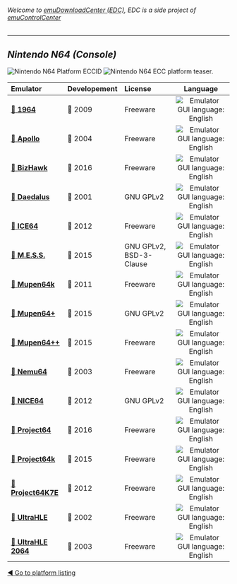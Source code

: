 ###### Welcome to [emuDownloadCenter (EDC)](https://github.com/PhoenixInteractiveNL/emuDownloadCenter/wiki/), EDC is a side project of [emuControlCenter](https://github.com/PhoenixInteractiveNL/emuControlCenter/wiki/)
***
## _Nintendo N64 (Console)_
![](https://raw.githubusercontent.com/wiki/PhoenixInteractiveNL/emuDownloadCenter/images_platform/ecc_n64_cell.png "Nintendo N64 Platform ECCID")
![](https://raw.githubusercontent.com/wiki/PhoenixInteractiveNL/emuDownloadCenter/images_platform/ecc_n64_teaser.png "Nintendo N64 ECC platform teaser.")

| Emulator | Developement | License | Language |
|:---------|:-------------|:--------|:--------:|
| [:file_folder: **1964**](https://github.com/PhoenixInteractiveNL/emuDownloadCenter/wiki/Emulator-1964#menu) | :red_circle: 2009 | Freeware | ![](https://raw.githubusercontent.com/wiki/PhoenixInteractiveNL/emuDownloadCenter/images_flags/icon_flag_EN_24.png "Emulator GUI language: English") |
| [:file_folder: **Apollo**](https://github.com/PhoenixInteractiveNL/emuDownloadCenter/wiki/Emulator-apollo#menu) | :red_circle: 2004 | Freeware | ![](https://raw.githubusercontent.com/wiki/PhoenixInteractiveNL/emuDownloadCenter/images_flags/icon_flag_EN_24.png "Emulator GUI language: English") |
| [:file_folder: **BizHawk**](https://github.com/PhoenixInteractiveNL/emuDownloadCenter/wiki/Emulator-bizhawk#menu) | :large_blue_circle: 2016 | Freeware | ![](https://raw.githubusercontent.com/wiki/PhoenixInteractiveNL/emuDownloadCenter/images_flags/icon_flag_EN_24.png "Emulator GUI language: English") |
| [:file_folder: **Daedalus**](https://github.com/PhoenixInteractiveNL/emuDownloadCenter/wiki/Emulator-daedalus#menu) | :red_circle: 2001 | GNU GPLv2 | ![](https://raw.githubusercontent.com/wiki/PhoenixInteractiveNL/emuDownloadCenter/images_flags/icon_flag_EN_24.png "Emulator GUI language: English") |
| [:file_folder: **ICE64**](https://github.com/PhoenixInteractiveNL/emuDownloadCenter/wiki/Emulator-ice64#menu) | :red_circle: 2012 | Freeware | ![](https://raw.githubusercontent.com/wiki/PhoenixInteractiveNL/emuDownloadCenter/images_flags/icon_flag_EN_24.png "Emulator GUI language: English") |
| [:file_folder: **M.E.S.S.**](https://github.com/PhoenixInteractiveNL/emuDownloadCenter/wiki/Emulator-mess#menu) | :large_blue_circle: 2015 | GNU GPLv2, BSD-3-Clause | ![](https://raw.githubusercontent.com/wiki/PhoenixInteractiveNL/emuDownloadCenter/images_flags/icon_flag_EN_24.png "Emulator GUI language: English") |
| [:file_folder: **Mupen64k**](https://github.com/PhoenixInteractiveNL/emuDownloadCenter/wiki/Emulator-mupen64k#menu) | :red_circle: 2011 | Freeware | ![](https://raw.githubusercontent.com/wiki/PhoenixInteractiveNL/emuDownloadCenter/images_flags/icon_flag_EN_24.png "Emulator GUI language: English") |
| [:file_folder: **Mupen64+**](https://github.com/PhoenixInteractiveNL/emuDownloadCenter/wiki/Emulator-mupen64plus#menu) | :large_blue_circle: 2015 | GNU GPLv2 | ![](https://raw.githubusercontent.com/wiki/PhoenixInteractiveNL/emuDownloadCenter/images_flags/icon_flag_EN_24.png "Emulator GUI language: English") |
| [:file_folder: **Mupen64++**](https://github.com/PhoenixInteractiveNL/emuDownloadCenter/wiki/Emulator-mupen64plusplus#menu) | :large_blue_circle: 2015 | Freeware | ![](https://raw.githubusercontent.com/wiki/PhoenixInteractiveNL/emuDownloadCenter/images_flags/icon_flag_EN_24.png "Emulator GUI language: English") |
| [:file_folder: **Nemu64**](https://github.com/PhoenixInteractiveNL/emuDownloadCenter/wiki/Emulator-nemu64#menu) | :red_circle: 2003 | Freeware | ![](https://raw.githubusercontent.com/wiki/PhoenixInteractiveNL/emuDownloadCenter/images_flags/icon_flag_EN_24.png "Emulator GUI language: English") |
| [:file_folder: **NICE64**](https://github.com/PhoenixInteractiveNL/emuDownloadCenter/wiki/Emulator-nice64#menu) | :red_circle: 2012 | GNU GPLv2 | ![](https://raw.githubusercontent.com/wiki/PhoenixInteractiveNL/emuDownloadCenter/images_flags/icon_flag_EN_24.png "Emulator GUI language: English") |
| [:file_folder: **Project64**](https://github.com/PhoenixInteractiveNL/emuDownloadCenter/wiki/Emulator-project64#menu) | :large_blue_circle: 2016 | Freeware | ![](https://raw.githubusercontent.com/wiki/PhoenixInteractiveNL/emuDownloadCenter/images_flags/icon_flag_EN_24.png "Emulator GUI language: English") |
| [:file_folder: **Project64k**](https://github.com/PhoenixInteractiveNL/emuDownloadCenter/wiki/Emulator-project64k#menu) | :large_blue_circle: 2015 | Freeware | ![](https://raw.githubusercontent.com/wiki/PhoenixInteractiveNL/emuDownloadCenter/images_flags/icon_flag_EN_24.png "Emulator GUI language: English") |
| [:file_folder: **Project64K7E**](https://github.com/PhoenixInteractiveNL/emuDownloadCenter/wiki/Emulator-project64k7e#menu) | :red_circle: 2012 | Freeware | ![](https://raw.githubusercontent.com/wiki/PhoenixInteractiveNL/emuDownloadCenter/images_flags/icon_flag_EN_24.png "Emulator GUI language: English") |
| [:file_folder: **UltraHLE**](https://github.com/PhoenixInteractiveNL/emuDownloadCenter/wiki/Emulator-ultrahle#menu) | :red_circle: 2002 | Freeware | ![](https://raw.githubusercontent.com/wiki/PhoenixInteractiveNL/emuDownloadCenter/images_flags/icon_flag_EN_24.png "Emulator GUI language: English") |
| [:file_folder: **UltraHLE 2064**](https://github.com/PhoenixInteractiveNL/emuDownloadCenter/wiki/Emulator-ultrahle2064#menu) | :red_circle: 2003 | Freeware | ![](https://raw.githubusercontent.com/wiki/PhoenixInteractiveNL/emuDownloadCenter/images_flags/icon_flag_EN_24.png "Emulator GUI language: English") |

[:arrow_backward: Go to platform listing](https://github.com/PhoenixInteractiveNL/emuDownloadCenter/wiki/EDC-Platform-List)
